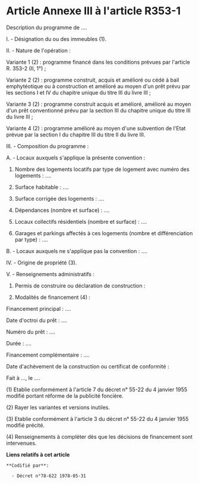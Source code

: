 # Article Annexe III à l'article R353-1

Description du programme de ....

I. - Désignation du ou des immeubles (1).

II. - Nature de l'opération :

Variante 1 (2) : programme financé dans les conditions prévues par l'article R. 353-2 (II, 1°) ;

Variante 2 (2) : programme construit, acquis et amélioré ou cédé à bail emphytéotique ou à construction et amélioré au moyen
d'un prêt prévu par les sections I et IV du chapitre unique du titre III du livre III ;

Variante 3 (2) : programme construit acquis et amélioré, amélioré au moyen d'un prêt conventionné prévu par la section III du
chapitre unique du titre III du livre III ;

Variante 4 (2) : programme amélioré au moyen d'une subvention de l'Etat prévue par la section I du chapitre III du titre II
du livre III.

III. - Composition du programme :

A. - Locaux auxquels s'applique la présente convention :

1. Nombre des logements locatifs par type de logement avec numéro des logements : ....

2. Surface habitable : ....

3. Surface corrigée des logements : ....

4. Dépendances (nombre et surface) : ....

5. Locaux collectifs résidentiels (nombre et surface) : ....

6. Garages et parkings affectés à ces logements (nombre et différenciation par type) : ....

B. - Locaux auxquels ne s'applique pas la convention : ....

IV. - Origine de propriété (3).

V. - Renseignements administratifs :

1. Permis de construire ou déclaration de construction :

2. Modalités de financement (4) :

Financement principal : ....

Date d'octroi du prêt : ....

Numéro du prêt : ....

Durée : ....

Financement complémentaire : ....

Date d'achèvement de la construction ou certificat de conformité :

Fait à ..., le ....

(1) Etablie conformément à l'article 7 du décret n° 55-22 du 4 janvier 1955 modifié portant réforme de la publicité foncière.

(2) Rayer les variantes et versions inutiles.

(3) Etablie conformément à l'article 3 du décret n° 55-22 du 4 janvier 1955 modifié précité.

(4) Renseignements à compléter dès que les décisions de financement sont intervenues.

**Liens relatifs à cet article**

	**Codifié par**:

	  - Décret n°78-622 1978-05-31
